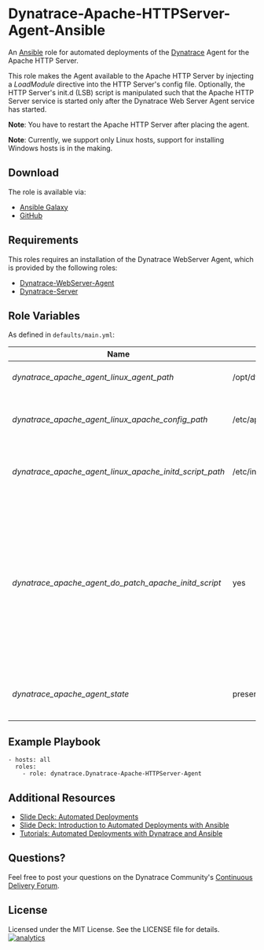 # Dynatrace-Apache-HTTPServer-Agent-Ansible

An [Ansible](http://www.ansible.com) role for automated deployments of the [Dynatrace](http://www.bit.ly/dttrial) Agent for the Apache HTTP Server.

This role makes the Agent available to the Apache HTTP Server by injecting a *LoadModule* directive into the HTTP Server's config file. Optionally, the HTTP Server's init.d (LSB) script is manipulated such that the Apache HTTP Server service is started only after the Dynatrace Web Server Agent service has started.

**Note**: You have to restart the Apache HTTP Server after placing the agent.

**Note**: Currently, we support only Linux hosts, support for installing Windows hosts is in the making.

## Download

The role is available via:

- [Ansible Galaxy](https://galaxy.ansible.com/list#/roles/2681)
- [GitHub](https://github.com/Dynatrace/Dynatrace-Apache-HTTPServer-Agent-Ansible)

## Requirements

This roles requires an installation of the Dynatrace WebServer Agent, which is provided by the following roles:

- [Dynatrace-WebServer-Agent](https://galaxy.ansible.com/list#/roles/2625)
- [Dynatrace-Server](https://galaxy.ansible.com/list#/roles/2623)

## Role Variables

As defined in ```defaults/main.yml```:

| Name                                                    | Default                                  | Description |
|---------------------------------------------------------|------------------------------------------|-------------|
| *dynatrace_apache_agent_linux_agent_path*               | /opt/dynatrace/agent/lib64/libdtagent.so | The path to the Agent library. |
| *dynatrace_apache_agent_linux_apache_config_path*       | /etc/apache2/apache2.conf                | The path to the Apache HTTP Server's config file. |
| *dynatrace_apache_agent_linux_apache_initd_script_path* | /etc/init.d/apache2                      | The path to the Apache HTTP Server's init.d script. |
| *dynatrace_apache_agent_do_patch_apache_initd_script*   | yes                                      | Whether the init.d script shall be patched so that the Apache HTTP Server service is started only after the Dynatrace Web Server Agent service has started, or not.
| *dynatrace_apache_agent_state*                          | present                                  | Whether the Agent shall be ```present``` or ```absent```. |

## Example Playbook

	- hosts: all
	  roles:
	    - role: dynatrace.Dynatrace-Apache-HTTPServer-Agent

## Additional Resources

- [Slide Deck: Automated Deployments](http://slideshare.net/MartinEtmajer/automated-deployments-slide-share)
- [Slide Deck: Introduction to Automated Deployments with Ansible](http://www.slideshare.net/MartinEtmajer/introduction-to-automated-deployments-with-ansible)
- [Tutorials: Automated Deployments with Dynatrace and Ansible](https://community.compuwareapm.com/community/display/COE/Tutorials+on+Automated+Deployments#TutorialsonAutomatedDeployments-ansible)

## Questions?

Feel free to post your questions on the Dynatrace Community's [Continuous Delivery Forum](https://community.dynatrace.com/community/pages/viewpage.action?pageId=46628921).

## License

Licensed under the MIT License. See the LICENSE file for details.
[![analytics](https://www.google-analytics.com/collect?v=1&t=pageview&_s=1&dl=https%3A%2F%2Fgithub.com%2FdynaTrace&dp=%2FDynatrace-Apache-HTTPServer-Agent-Ansible&dt=Dynatrace-Apache-HTTPServer-Agent-Ansible&_u=Dynatrace~&cid=github.com%2FdynaTrace&tid=UA-54510554-5&aip=1)]()